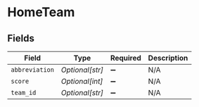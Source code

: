 # HomeTeam


## Fields

| Field              | Type               | Required           | Description        |
| ------------------ | ------------------ | ------------------ | ------------------ |
| `abbreviation`     | *Optional[str]*    | :heavy_minus_sign: | N/A                |
| `score`            | *Optional[int]*    | :heavy_minus_sign: | N/A                |
| `team_id`          | *Optional[str]*    | :heavy_minus_sign: | N/A                |